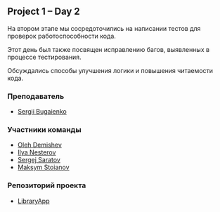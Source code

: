 ## Project 1 – Day 2
На втором этапе мы сосредоточились на написании тестов для проверок работоспособности кода.

Этот день был также посвящен исправлению багов, выявленных в процессе тестирования.

Обсуждались способы улучшения логики и повышения читаемости кода.

### Преподаватель
- [Sergii Bugaienko](https://github.com/Bugaienko)

### Участники команды
- [Oleh Demishev](https://github.com/OlehDemishev)
- [Ilya Nesterov](https://github.com/Volkde)
- [Sergej Saratov](https://github.com/s-saratov)
- [Maksym Stoianov](https://github.com/MaksymStoianov)

### Репозиторий проекта
- [LibraryApp](https://github.com/s-saratov/LibraryApp)
